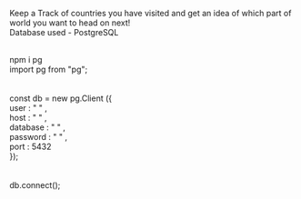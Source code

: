 Keep a Track of countries you have visited and get an idea of which part of world you want to head on next! <br>
Database used - PostgreSQL
<br>
<br>

npm i pg <br>
import pg from "pg";  <br>
<br>
<br>
const db = new pg.Client ({ <br>
  user : " " , <br>
  host : " " , <br>
  database : " " , <br>
  password : " " , <br>
  port : 5432 <br>
}); <br>
<br>
<br>
db.connect(); <br>


